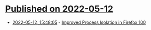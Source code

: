 # [Published on 2022-05-12](index.md)

* [2022-05-12, 15:48:05](https://news.ycombinator.com/item?id=31355857) - [Improved Process Isolation in Firefox 100](https://hacks.mozilla.org/2022/05/improved-process-isolation-in-firefox-100/)
